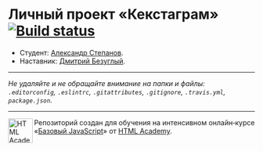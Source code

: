 # Личный проект «Кекстаграм» [![Build status][travis-image]][travis-url]

* Студент: [Александр Степанов](https://up.htmlacademy.ru/javascript/10/user/359943).
* Наставник: [Дмитрий Безуглый](https://htmlacademy.ru/profile/shalfey41).

---

_Не удаляйте и не обращайте внимание на папки и файлы:_<br>
_`.editorconfig`, `.eslintrc`, `.gitattributes`, `.gitignore`, `.travis.yml`, `package.json`._

---

<a href="https://htmlacademy.ru/intensive/javascript"><img align="left" width="50" height="50" title="HTML Academy" src="https://up.htmlacademy.ru/static/img/intensive/javascript/logo-for-github.svg"></a>

Репозиторий создан для обучения на интенсивном онлайн‑курсе «[Базовый JavaScript](https://htmlacademy.ru/intensive/javascript)» от [HTML Academy](https://htmlacademy.ru).

[travis-image]: https://travis-ci.org/htmlacademy-javascript/359943-kekstagram.svg?branch=master
[travis-url]: https://travis-ci.org/htmlacademy-javascript/359943-kekstagram
